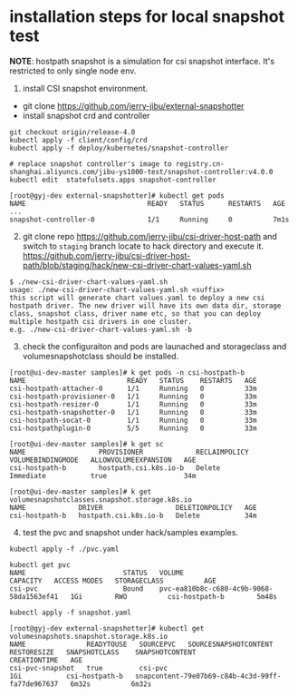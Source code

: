 # installation steps for local snapshot test
**NOTE**: hostpath snapshot is a simulation for csi snapshot interface. It's restricted to only single node env.

1. install CSI snapshot environment. 
- git clone https://github.com/jerry-jibu/external-snapshotter
- install snapshot crd and controller

```
git checkout origin/release-4.0
kubectl apply -f client/config/crd
kubectl apply -f deploy/kubernetes/snapshot-controller

# replace snapshot controller's image to registry.cn-shanghai.aliyuncs.com/jibu-ys1000-test/snapshot-controller:v4.0.0
kubectl edit  statefulsets.apps snapshot-controller

[root@gyj-dev external-snapshotter]# kubectl get pods
NAME                              READY   STATUS      RESTARTS   AGE
...
snapshot-controller-0             1/1     Running     0          7m1s
```

2. git clone repo https://github.com/jerry-jibu/csi-driver-host-path and switch to `staging` branch
locate to hack directory and execute it. 
https://github.com/jerry-jibu/csi-driver-host-path/blob/staging/hack/new-csi-driver-chart-values-yaml.sh 

```
$ ./new-csi-driver-chart-values-yaml.sh
usage: ./new-csi-driver-chart-values-yaml.sh <suffix>
this script will generate chart values.yaml to deploy a new csi hostpath driver. The new driver will have its own data dir, storage class, snapshot class, driver name etc, so that you can deploy multiple hostpath csi drivers in one cluster.
e.g. ./new-csi-driver-chart-values-yaml.sh -b
```

3. check the configuraiton and pods are launached and storageclass and volumesnapshotclass should be installed.

```
[root@ui-dev-master samples]# k get pods -n csi-hostpath-b
NAME                         READY   STATUS    RESTARTS   AGE
csi-hostpath-attacher-0      1/1     Running   0          33m
csi-hostpath-provisioner-0   1/1     Running   0          33m
csi-hostpath-resizer-0       1/1     Running   0          33m
csi-hostpath-snapshotter-0   1/1     Running   0          33m
csi-hostpath-socat-0         1/1     Running   0          33m
csi-hostpathplugin-0         5/5     Running   0          33m

[root@ui-dev-master samples]# k get sc
NAME                  PROVISIONER             RECLAIMPOLICY   VOLUMEBINDINGMODE   ALLOWVOLUMEEXPANSION   AGE
csi-hostpath-b        hostpath.csi.k8s.io-b   Delete          Immediate           true                   34m

[root@ui-dev-master samples]# k get volumesnapshotclasses.snapshot.storage.k8s.io
NAME             DRIVER                  DELETIONPOLICY   AGE
csi-hostpath-b   hostpath.csi.k8s.io-b   Delete           34m

```

4. test the pvc and snapshot under hack/samples examples.

```
kubectl apply -f ./pvc.yaml

kubectl get pvc
NAME                        STATUS   VOLUME                                     CAPACITY   ACCESS MODES   STORAGECLASS          AGE
csi-pvc                     Bound    pvc-ea810b8c-c680-4c9b-9068-58da1563ef41   1Gi        RWO          csi-hostpath-b        5m48s

kubectl apply -f snapshot.yaml

[root@gyj-dev external-snapshotter]# kubectl get volumesnapshots.snapshot.storage.k8s.io
NAME               READYTOUSE   SOURCEPVC   SOURCESNAPSHOTCONTENT   RESTORESIZE   SNAPSHOTCLASS    SNAPSHOTCONTENT                                    CREATIONTIME   AGE
csi-pvc-snapshot   true         csi-pvc                             1Gi           csi-hostpath-b   snapcontent-79e07b69-c84b-4c3d-99ff-fa77de967637   6m32s          6m32s

```